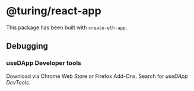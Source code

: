 # @turing/react-app
This package has been built with `create-eth-app`.

## Debugging
### useDApp Developer tools
Download via Chrome Web Store or Firefox Add-Ons. Search for *useDApp DevTools*.


